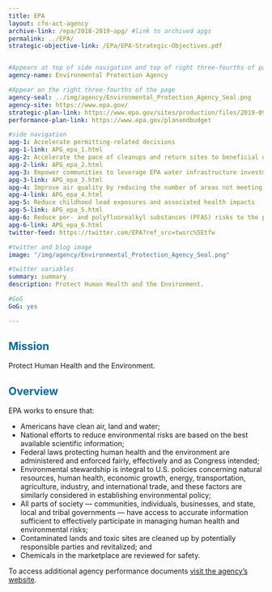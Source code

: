 ```yaml
---
title: EPA
layout: cfo-act-agency
archive-link: /epa/2018-2019-apg/ #link to archived apgs
permalink: ../EPA/
strategic-objective-link: /EPa/EPA-Strategic-Objectives.pdf


#Appears at top of side navigation and top of right three-fourths of page
agency-name: Environmental Protection Agency

#Appear on the right three-fourths of the page
agency-seal: ../img/agency/Environmental_Protection_Agency_Seal.png
agency-site: https://www.epa.gov/
strategic-plan-link: https://www.epa.gov/sites/production/files/2019-09/documents/fy-2018-2022-epa-strategic-plan.pdf
performance-plan-link: https://www.epa.gov/planandbudget

#side navigation
apg-1: Accelerate permitting-related decisions
apg-1-link: APG_epa_1.html
apg-2: Accelerate the pace of cleanups and return sites to beneficial use in their communities
apg-2-link: APG_epa_2.html
apg-3: Empower communities to leverage EPA water infrastructure investments
apg-3-link: APG_epa_3.html
apg-4: Improve air quality by reducing the number of areas not meeting air quality standards
apg-4-link: APG_epa_4.html
apg-5: Reduce childhood lead exposures and associated health impacts
apg-5-link: APG_epa_5.html
apg-6: Reduce per- and polyfluoroalkyl substances (PFAS) risks to the public
apg-6-link: APG_epa_6.html
twitter-feed: https://twitter.com/EPA?ref_src=twsrc%5Etfw

#twitter and blog image
image: "/img/agency/Environmental_Protection_Agency_Seal.png"

#twitter variables
summary: summary
description: Protect Human Health and the Environment.

#GoG
GoG: yes

---
```


<div class="usa-grid usa-graphic_list-row">
  <div class="usa-width-one-whole usa-media_block agency-page-section">
    <h2 style="color:#046b99;">Mission</h2>
    <p>Protect Human Health and the Environment.</p>
  </div>
</div>

<div class="usa-grid usa-graphic_list-row">
  <div class="usa-width-one-whole usa-media_block agency-page-section">
    <h2 style="color:#046b99;">Overview</h2>
    <p>EPA works to ensure that:
      <ul>
      <li>Americans have clean air, land and water;</li>
      <li>National efforts to reduce environmental risks are based on the best available scientific information;</li>
      <li>Federal laws protecting human health and the environment are administered and enforced fairly, effectively and as Congress intended;</li>
      <li>Environmental stewardship is integral to U.S. policies concerning natural resources, human health, economic growth, energy, transportation, agriculture, industry, and international trade, and these factors are similarly considered in establishing environmental policy;</li>
      <li>All parts of society &mdash; communities, individuals, businesses, and state, local and tribal governments &mdash; have access to accurate information sufficient to effectively participate in managing human health and environmental risks;</li>
      <li>Contaminated lands and toxic sites are cleaned up by potentially responsible parties and revitalized; and</li>
      <li>Chemicals in the marketplace are reviewed for safety. </li>
      </ul>
    </p>
  </div>
</div>

<div class="usa-grid usa-graphic_list-row">
  <div class="usa-width-one-whole usa-media_block">
    <p>To access additional agency performance documents <a href="https://www.epa.gov/planandbudget" target="_blank">visit the agency’s website</a>.</p>
  </div>
</div>

